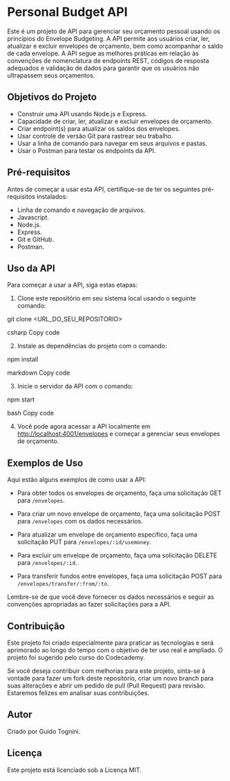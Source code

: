 # Personal Budget API

Este é um projeto de API para gerenciar seu orçamento pessoal usando os princípios do Envelope Budgeting. A API permite aos usuários criar, ler, atualizar e excluir envelopes de orçamento, bem como acompanhar o saldo de cada envelope. A API segue as melhores práticas em relação às convenções de nomenclatura de endpoints REST, códigos de resposta adequados e validação de dados para garantir que os usuários não ultrapassem seus orçamentos.

## Objetivos do Projeto

- Construir uma API usando Node.js e Express.
- Capacidade de criar, ler, atualizar e excluir envelopes de orçamento.
- Criar endpoint(s) para atualizar os saldos dos envelopes.
- Usar controle de versão Git para rastrear seu trabalho.
- Usar a linha de comando para navegar em seus arquivos e pastas.
- Usar o Postman para testar os endpoints da API.

## Pré-requisitos

Antes de começar a usar esta API, certifique-se de ter os seguintes pré-requisitos instalados:

- Linha de comando e navegação de arquivos.
- Javascript.
- Node.js.
- Express.
- Git e GitHub.
- Postman.

## Uso da API

Para começar a usar a API, siga estas etapas:

1. Clone este repositório em seu sistema local usando o seguinte comando:

git clone <URL_DO_SEU_REPOSITORIO>

csharp
Copy code

2. Instale as dependências do projeto com o comando:

npm install

markdown
Copy code

3. Inicie o servidor da API com o comando:

npm start

bash
Copy code

4. Você pode agora acessar a API localmente em [http://localhost:4001/envelopes](http://localhost:4001/envelopes) e começar a gerenciar seus envelopes de orçamento.

## Exemplos de Uso

Aqui estão alguns exemplos de como usar a API:

- Para obter todos os envelopes de orçamento, faça uma solicitação GET para `/envelopes`.

- Para criar um novo envelope de orçamento, faça uma solicitação POST para `/envelopes` com os dados necessários.

- Para atualizar um envelope de orçamento específico, faça uma solicitação PUT para `/envelopes/:id/usemoney`.

- Para excluir um envelope de orçamento, faça uma solicitação DELETE para `/envelopes/:id`.

- Para transferir fundos entre envelopes, faça uma solicitação POST para `/envelopes/transfer/:from/:to`.

Lembre-se de que você deve fornecer os dados necessários e seguir as convenções apropriadas ao fazer solicitações para a API.

## Contribuição

Este projeto foi criado especialmente para praticar as tecnologias e será aprimorado ao longo do tempo com o objetivo de ter uso real e ampliado. O projeto foi sugerido pelo curso do Codecademy.

Se você deseja contribuir com melhorias para este projeto, sinta-se à vontade para fazer um fork deste repositório, criar um novo branch para suas alterações e abrir um pedido de pull (Pull Request) para revisão. Estaremos felizes em analisar suas contribuições.

## Autor

Criado por Guido Tognini.

## Licença

Este projeto está licenciado sob a Licença MIT.
